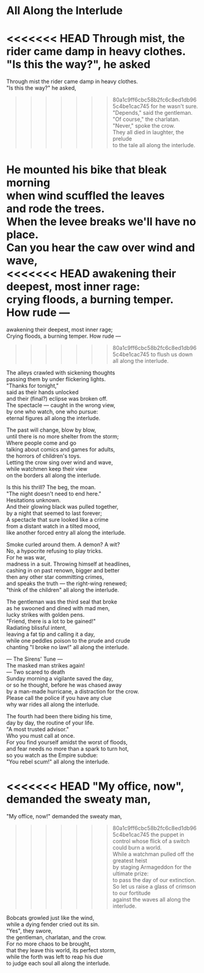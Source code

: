 # All Along the Interlude

<<<<<<< HEAD
Through mist, the rider came damp in heavy clothes.  
"Is this the way?", he asked  
=======
Through mist the rider came damp in heavy clothes.  
"Is this the way?" he asked,  
>>>>>>> 80a1c9ff6cbc58b2fc6c8ed1db965c4be1cac745
for he wasn't sure.  
"Depends," said the gentleman.  
"Of course," the charlatan.  
    "Never," spoke the crow.  
They all died in laughter, the prelude  
to the tale all along the interlude.  

He mounted his bike that bleak morning  
when wind scuffled the leaves  
and rode the trees.  
When the levee breaks we'll have no place.  
Can you hear the caw over wind and wave,  
<<<<<<< HEAD
awakening their deepest, most inner rage:  
crying floods, a burning temper. How rude —  
=======
awakening their deepest, most inner rage;  
Crying floods, a burning temper. How rude —  
>>>>>>> 80a1c9ff6cbc58b2fc6c8ed1db965c4be1cac745
to flush us down all along the interlude.  

The alleys crawled with sickening thoughts  
passing them by under flickering lights.  
"Thanks for tonight,"  
said as their hands unlocked  
and their (final?) eclipse was broken off.  
The spectacle — caught in the wrong view,  
by one who watch, one who pursue:  
eternal figures all along the interlude.  

The past will change, blow by blow,  
until there is no more shelter from the storm;  
Where people come and go  
talking about comics and games for adults,  
the horrors of children's toys.  
Letting the crow sing over wind and wave,  
while watchmen keep their view  
on the borders all along the interlude.  

Is this his thrill? The beg, the moan.  
"The night doesn't need to end here."  
Hesitations unknown.  
And their glowing black was pulled together,  
by a night that seemed to last forever;  
A spectacle that sure looked like a crime  
from a distant watch in a tilted mood,  
like another forced entry all along the interlude.  

Smoke curled around them. A demon? A wit?  
No, a hypocrite refusing to play tricks.  
For he was war,  
madness in a suit. Throwing himself at headlines,  
cashing in on past renown, bigger and better  
then any other star committing crimes,  
and speaks the truth — the right-wing renewed;  
"think of the children" all along the interlude.  

The gentleman was the third seal that broke  
as he swooned and dined with mad men,  
lucky strikes with golden pens.  
"Friend, there is a lot to be gained!"  
Radiating blissful intent,  
leaving a fat tip and calling it a day,  
while one peddles poison to the prude and crude  
chanting "I broke no law!" all along the interlude.  

  — The Sirens' Tune —  
The masked man strikes again!  
— Two scared to death  
Sunday morning a vigilante saved the day,  
or so he thought, before he was chased away  
by a man-made hurricane, a distraction for the crow.  
Please call the police if you have any clue  
why war rides all along the interlude.  

The fourth had been there biding his time,  
day by day, the routine of your life.  
"A most trusted advisor."  
Who you must call at once.  
For you find yourself amidst the worst of floods,  
and fear needs no more than a spark to turn hot,  
so you watch as the Empire subdue:  
"You rebel scum!" all along the interlude.  

<<<<<<< HEAD
"My office, now", demanded the sweaty man,  
=======
"My office, now!" demanded the sweaty man,  
>>>>>>> 80a1c9ff6cbc58b2fc6c8ed1db965c4be1cac745
the puppet in control whose flick of a switch  
could burn a world.  
While a watchman pulled off the greatest heist  
by staging Armageddon for the ultimate prize:  
to pass the day of our extinction.  
So let us raise a glass of crimson to our fortitude  
against the waves all along the interlude.  

Bobcats growled just like the wind,  
while a dying fender cried out its sin.  
"Yes", they swore,  
the gentleman, charlatan, and the crow.   
For no more chaos to be brought,  
that they leave this world, its perfect storm,  
while the forth was left to reap his due  
to judge each soul all along the interlude.  
